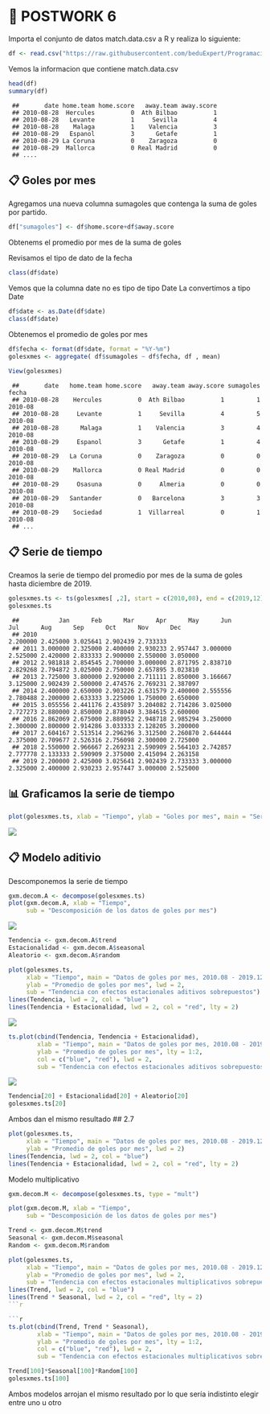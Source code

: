 # 📂 POSTWORK 6

Importa el conjunto de datos match.data.csv a R y realiza lo siguiente:

``` r
df <- read.csv("https://raw.githubusercontent.com/beduExpert/Programacion-R-Santander-2021/main/Sesion-06/Postwork/match.data.csv")
```
Vemos la informacion que contiene match.data.csv

``` r
head(df)
summary(df)
```
     ##       date home.team home.score   away.team away.score
     ## 2010-08-28  Hercules          0  Ath Bilbao          1
     ## 2010-08-28   Levante          1     Sevilla          4
     ## 2010-08-28    Malaga          1    Valencia          3
     ## 2010-08-29   Espanol          3      Getafe          1
     ## 2010-08-29 La Coruna          0    Zaragoza          0
     ## 2010-08-29  Mallorca          0 Real Madrid          0
     ## ....


## 📋 Goles por mes

Agregamos una nueva columna sumagoles que contenga la suma de goles por partido.
```r
df["sumagoles"] <- df$home.score+df$away.score
```

Obtenems el promedio por mes de la suma de goles

Revisamos el tipo de dato de la fecha
```r
class(df$date)
```
Vemos que la columna date no es tipo de tipo Date
La convertimos a tipo Date

```r
df$date <- as.Date(df$date)
class(df$date)
```

Obtenemos el promedio de goles por mes

```r
df$fecha <- format(df$date, format = "%Y-%m")
golesxmes <- aggregate( df$sumagoles ~ df$fecha, df , mean)
```

```r
View(golesxmes)
```
     ##       date   home.team home.score   away.team away.score sumagoles   fecha
     ## 2010-08-28    Hercules          0  Ath Bilbao          1         1 2010-08
     ## 2010-08-28     Levante          1     Sevilla          4         5 2010-08
     ## 2010-08-28      Malaga          1    Valencia          3         4 2010-08
     ## 2010-08-29     Espanol          3      Getafe          1         4 2010-08
     ## 2010-08-29   La Coruna          0    Zaragoza          0         0 2010-08
     ## 2010-08-29    Mallorca          0 Real Madrid          0         0 2010-08
     ## 2010-08-29     Osasuna          0     Almeria          0         0 2010-08
     ## 2010-08-29   Santander          0   Barcelona          3         3 2010-08
     ## 2010-08-29    Sociedad          1  Villarreal          0         1 2010-08
     ## ...


## 📋 Serie de tiempo

Creamos la serie de tiempo del promedio por mes de la suma de goles hasta diciembre de 2019.
```r
golesxmes.ts <- ts(golesxmes[ ,2], start = c(2010,08), end = c(2019,12), frequency = 12)
golesxmes.ts
```
     ##           Jan      Feb      Mar      Apr      May      Jun      Jul      Aug      Sep      Oct      Nov      Dec
     ## 2010                                                                2.200000 2.425000 3.025641 2.902439 2.733333
     ## 2011 3.000000 2.325000 2.400000 2.930233 2.957447 3.000000 2.525000 2.420000 2.833333 2.900000 2.550000 3.050000
     ## 2012 2.981818 2.854545 2.700000 3.000000 2.871795 2.838710 2.829268 2.794872 3.025000 2.750000 2.657895 3.023810
     ## 2013 2.725000 3.800000 2.920000 2.711111 2.850000 3.166667 3.125000 2.902439 2.500000 2.474576 2.769231 2.387097
     ## 2014 2.400000 2.650000 2.903226 2.631579 2.400000 2.555556 2.780488 2.200000 2.633333 3.225000 1.750000 2.650000
     ## 2015 3.055556 2.441176 2.435897 3.204082 2.714286 3.025000 2.727273 2.880000 2.850000 2.878049 3.384615 2.600000
     ## 2016 2.862069 2.675000 2.880952 2.948718 2.985294 3.250000 2.300000 2.800000 2.914286 3.033333 2.128205 3.200000
     ## 2017 2.604167 2.513514 2.296296 3.312500 2.260870 2.644444 2.375000 2.709677 2.526316 2.756098 2.300000 2.725000
     ## 2018 2.550000 2.966667 2.269231 2.590909 2.564103 2.742857 2.777778 2.133333 2.590909 2.375000 2.415094 2.263158
     ## 2019 2.200000 2.425000 3.025641 2.902439 2.733333 3.000000 2.325000 2.400000 2.930233 2.957447 3.000000 2.525000


## 📊 Graficamos la serie de tiempo 
```r
plot(golesxmes.ts, xlab = "Tiempo", ylab = "Goles por mes", main = "Serie de Goles por Mes")
```
<img src="https://github.com/omar17md/Equipo10/blob/main/GolesxMes.png?raw=true">

## 📋 Modelo aditivio
Descomponemos la serie de tiempo
```r
gxm.decom.A <- decompose(golesxmes.ts)
plot(gxm.decom.A, xlab = "Tiempo", 
     sub = "Descomposición de los datos de goles por mes")
```
<img src="https://raw.githubusercontent.com/omar17md/Equipo10/main/Modelo%20Aditivo.png">

```r
Tendencia <- gxm.decom.A$trend
Estacionalidad <- gxm.decom.A$seasonal
Aleatorio <- gxm.decom.A$random
```

```r
plot(golesxmes.ts, 
     xlab = "Tiempo", main = "Datos de goles por mes, 2010.08 - 2019.12", 
     ylab = "Promedio de goles por mes", lwd = 2,
     sub = "Tendencia con efectos estacionales aditivos sobrepuestos")
lines(Tendencia, lwd = 2, col = "blue")
lines(Tendencia + Estacionalidad, lwd = 2, col = "red", lty = 2)
```
<img src="https://raw.githubusercontent.com/omar17md/Equipo10/main/Tendencia%20estacionales.png">

```r
ts.plot(cbind(Tendencia, Tendencia + Estacionalidad), 
        xlab = "Tiempo", main = "Datos de goles por mes, 2010.08 - 2019.12", 
        ylab = "Promedio de goles por mes", lty = 1:2, 
        col = c("blue", "red"), lwd = 2,
        sub = "Tendencia con efectos estacionales aditivos sobrepuestos")
```
<img src="https://raw.githubusercontent.com/omar17md/Equipo10/main/Tendencia%20estacionales%20sobrepuestos.png">

```r
Tendencia[20] + Estacionalidad[20] + Aleatorio[20]
golesxmes.ts[20]
```
Ambos dan el mismo resultado
     ## 2.7

```r
plot(golesxmes.ts, 
     xlab = "Tiempo", main = "Datos de goles por mes, 2010.08 - 2019.12", 
     ylab = "Promedio de goles por mes", lwd = 2)
lines(Tendencia, lwd = 2, col = "blue")
lines(Tendencia + Estacionalidad, lwd = 2, col = "red", lty = 2)
```


Modelo multiplicativo

```r
gxm.decom.M <- decompose(golesxmes.ts, type = "mult")
```

```r
plot(gxm.decom.M, xlab = "Tiempo", 
     sub = "Descomposición de los datos de goles por mes")
```

```r
Trend <- gxm.decom.M$trend
Seasonal <- gxm.decom.M$seasonal
Random <- gxm.decom.M$random
```

```r
plot(golesxmes.ts, 
     xlab = "Tiempo", main = "Datos de goles por mes, 2010.08 - 2019.12", 
     ylab = "Promedio de goles por mes", lwd = 2,
     sub = "Tendencia con efectos estacionales multiplicativos sobrepuestos")
lines(Trend, lwd = 2, col = "blue")
lines(Trend * Seasonal, lwd = 2, col = "red", lty = 2)
```r

```r
ts.plot(cbind(Trend, Trend * Seasonal), 
        xlab = "Tiempo", main = "Datos de goles por mes, 2010.08 - 2019.12", 
        ylab = "Promedio de goles por mes", lty = 1:2, 
        col = c("blue", "red"), lwd = 2,
        sub = "Tendencia con efectos estacionales multiplicativos sobrepuestos")
```

```r
Trend[100]*Seasonal[100]*Random[100]
golesxmes.ts[100]
```

Ambos modelos arrojan el mismo resultado por lo que sería indistinto elegir 
entre uno u otro
